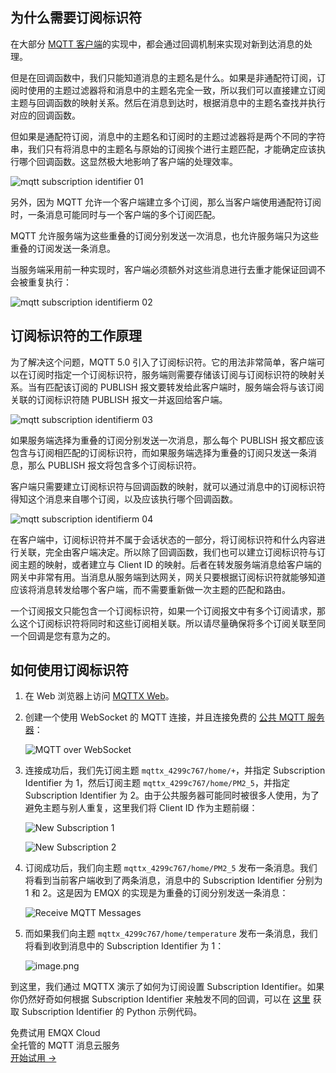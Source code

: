 ## 为什么需要订阅标识符

在大部分 [MQTT 客户端](https://www.emqx.com/zh/mqtt-client-sdk)的实现中，都会通过回调机制来实现对新到达消息的处理。

但是在回调函数中，我们只能知道消息的主题名是什么。如果是非通配符订阅，订阅时使用的主题过滤器将和消息中的主题名完全一致，所以我们可以直接建立订阅主题与回调函数的映射关系。然后在消息到达时，根据消息中的主题名查找并执行对应的回调函数。

但如果是通配符订阅，消息中的主题名和订阅时的主题过滤器将是两个不同的字符串，我们只有将消息中的主题名与原始的订阅挨个进行主题匹配，才能确定应该执行哪个回调函数。这显然极大地影响了客户端的处理效率。

![mqtt subscription identifier 01](https://assets.emqx.com/images/27648a4465bf3948af3a61e533fd8aad.png)

另外，因为 MQTT 允许一个客户端建立多个订阅，那么当客户端使用通配符订阅时，一条消息可能同时与一个客户端的多个订阅匹配。

MQTT 允许服务端为这些重叠的订阅分别发送一次消息，也允许服务端只为这些重叠的订阅发送一条消息。

当服务端采用前一种实现时，客户端必须额外对这些消息进行去重才能保证回调不会被重复执行：

![mqtt subscription identifierm 02](https://assets.emqx.com/images/88ef650cac1ae4196fc008cda7d73279.png)

## 订阅标识符的工作原理

为了解决这个问题，MQTT 5.0 引入了订阅标识符。它的用法非常简单，客户端可以在订阅时指定一个订阅标识符，服务端则需要存储该订阅与订阅标识符的映射关系。当有匹配该订阅的 PUBLISH 报文要转发给此客户端时，服务端会将与该订阅关联的订阅标识符随 PUBLISH 报文一并返回给客户端。

![mqtt subscription identifierm 03](https://assets.emqx.com/images/e31a72810ff815d622b68f501094a44a.png)

如果服务端选择为重叠的订阅分别发送一次消息，那么每个 PUBLISH 报文都应该包含与订阅相匹配的订阅标识符，而如果服务端选择为重叠的订阅只发送一条消息，那么 PUBLISH 报文将包含多个订阅标识符。

客户端只需要建立订阅标识符与回调函数的映射，就可以通过消息中的订阅标识符得知这个消息来自哪个订阅，以及应该执行哪个回调函数。

![mqtt subscription identifierm 04](https://assets.emqx.com/images/3ddfab45720fc724434c2edaf47662f6.png)

在客户端中，订阅标识符并不属于会话状态的一部分，将订阅标识符和什么内容进行关联，完全由客户端决定。所以除了回调函数，我们也可以建立订阅标识符与订阅主题的映射，或者建立与 Client ID 的映射。后者在转发服务端消息给客户端的网关中非常有用。当消息从服务端到达网关，网关只要根据订阅标识符就能够知道应该将消息转发给哪个客户端，而不需要重新做一次主题的匹配和路由。

一个订阅报文只能包含一个订阅标识符，如果一个订阅报文中有多个订阅请求，那么这个订阅标识符将同时和这些订阅相关联。所以请尽量确保将多个订阅关联至同一个回调是您有意为之的。

## 如何使用订阅标识符

1. 在 Web 浏览器上访问 [MQTTX Web](http://www.emqx.io/online-mqtt-client)。

2. 创建一个使用 WebSocket 的 MQTT 连接，并且连接免费的 [公共 MQTT 服务器](https://www.emqx.com/zh/mqtt/public-mqtt5-broker)：

   ![MQTT over WebSocket](https://assets.emqx.com/images/e1c10cbd018d0742f21f3b371ec89c6a.png)

3. 连接成功后，我们先订阅主题 `mqttx_4299c767/home/+`，并指定 Subscription Identifier 为 1，然后订阅主题 `mqttx_4299c767/home/PM2_5`，并指定 Subscription Identifier 为 2。由于公共服务器可能同时被很多人使用，为了避免主题与别人重复，这里我们将 Client ID 作为主题前缀：

   ![New Subscription 1](https://assets.emqx.com/images/f3c0aed851e02f20aae69cf100b167d6.png)

   ![New Subscription 2](https://assets.emqx.com/images/212728b6ae71b5baf73a860f75d4545a.png)

4. 订阅成功后，我们向主题 `mqttx_4299c767/home/PM2_5` 发布一条消息。我们将看到当前客户端收到了两条消息，消息中的 Subscription Identifier 分别为 1 和 2。这是因为 EMQX 的实现是为重叠的订阅分别发送一条消息：

   ![Receive MQTT Messages](https://assets.emqx.com/images/fd38994dea83422bb31a85b5c14711b1.png)

5. 而如果我们向主题 `mqttx_4299c767/home/temperature` 发布一条消息，我们将看到收到消息中的 Subscription Identifier 为 1：

   ![image.png](https://assets.emqx.com/images/f0a2dba909a1efa8fab0b07ea961a959.png)

到这里，我们通过 MQTTX 演示了如何为订阅设置 Subscription Identifier。如果你仍然好奇如何根据 Subscription Identifier 来触发不同的回调，可以在 [这里](https://github.com/emqx/MQTT-Feature-Examples)  获取 Subscription Identifier 的 Python 示例代码。



<section class="promotion">
    <div>
        免费试用 EMQX Cloud
        <div class="is-size-14 is-text-normal has-text-weight-normal">全托管的 MQTT 消息云服务</div>
    </div>
    <a href="https://accounts-zh.emqx.com/signup?continue=https://cloud.emqx.com/console/deployments/0?oper=new" class="button is-gradient px-5">开始试用 →</a>
</section>
